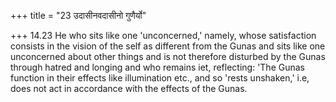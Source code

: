 +++
title = "23 उदासीनवदासीनो गुणैर्यो"

+++
14.23 He who sits like one 'unconcerned,' namely, whose satisfaction
consists in the vision of the self as different from the Gunas and sits
like one unconcerned about other things and is not therefore disturbed
by the Gunas through hatred and longing and who remains iet, reflecting:
'The Gunas function in their effects like illumination etc., and so
'rests unshaken,' i.e, does not act in accordance with the effects of
the Gunas.
